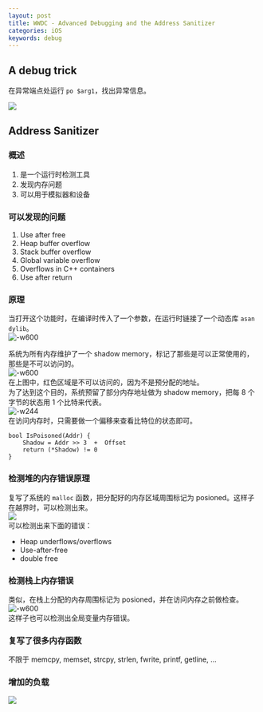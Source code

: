 ```yaml
---
layout: post
title: WWDC - Advanced Debugging and the Address Sanitizer
categories: iOS
keywords: debug
---
```



## A debug trick  
在异常端点处运行 `po $arg1`，找出异常信息。  

![](http://oda58fqub.bkt.clouddn.com/15071680163474.jpg)  
    
##  Address Sanitizer
### 概述 
1. 是一个运行时检测工具  
2. 发现内存问题 
3. 可以用于模拟器和设备 

### 可以发现的问题  

1. Use after free
2. Heap buffer overflow
3. Stack buffer overflow
4. Global variable overflow
5. Overflows in C++ containers
6. Use after return

### 原理  
当打开这个功能时，在编译时传入了一个参数，在运行时链接了一个动态库 `asan dylib`。  
![-w600](http://oda58fqub.bkt.clouddn.com/15071701147234.jpg)  

系统为所有内存维护了一个 shadow memory，标记了那些是可以正常使用的，那些是不可以访问的。  
 ![-w600](http://oda58fqub.bkt.clouddn.com/15071702779027.jpg)  
 在上图中，红色区域是不可以访问的，因为不是预分配的地址。  
 为了达到这个目的，系统预留了部分内存地址做为 shadow memory，把每 8 个字节的状态用 1 个比特来代表。    
 ![-w244](http://oda58fqub.bkt.clouddn.com/15071706174126.jpg)    
在访问内存时，只需要做一个偏移来查看比特位的状态即可。  

    bool IsPoisoned(Addr) { 
        Shadow = Addr >> 3  +  Offset 
        return (*Shadow) != 0 
    }

### 检测堆的内存错误原理  
复写了系统的 `malloc` 函数，把分配好的内存区域周围标记为 posioned。这样子在越界时，可以检测出来。  
![](http://oda58fqub.bkt.clouddn.com/15071708543931.jpg)  
可以检测出来下面的错误：  

- Heap underflows/overflows 
- Use-after-free 
-  double free### 检测栈上内存错误  
类似，在栈上分配的内存周围标记为 posioned，并在访问内存之前做检查。  
  ![-w600](http://oda58fqub.bkt.clouddn.com/15071709662042.jpg)  
这样子也可以检测出全局变量内存错误。  

### 复写了很多内存函数  
不限于 memcpy, memset, strcpy, strlen, fwrite, printf, getline, ...  

### 增加的负载 
![](http://oda58fqub.bkt.clouddn.com/15071711092712.jpg)






  

